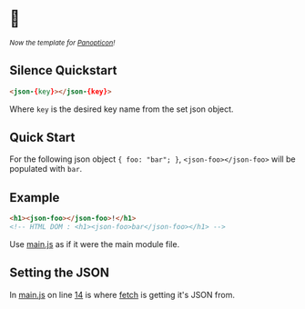 # 🤫

_<small>Now the template for [Panopticon](https://github.com/antiPhaseDomain/Panopticon)!</small>_

## Silence Quickstart

```html
<json-{key}></json-{key}>
```
Where `key` is the desired key name from the set json object.

## Quick Start

For the following json object ` { foo: "bar"; } `, `<json-foo></json-foo>` will be populated with `bar`.

## Example

```html
<h1><json-foo></json-foo>!</h1>
<!-- HTML DOM : <h1><json-foo>bar</json-foo></h1> -->
```

Use [main.js](https://github.com/antiPhaseDomain/Silence/blob/master/assets/scripts/main.js) as if it were the main module file. 

## Setting the JSON

In [main.js](https://github.com/antiPhaseDomain/Silence/blob/master/assets/scripts/main.js) on line [14](https://github.com/antiPhaseDomain/Silence/blob/master/assets/scripts/main.js#L14) is where [fetch](https://css-tricks.com/using-fetch/) is getting it's JSON from.



